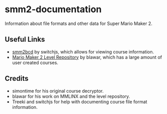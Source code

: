# smm2-documentation
Information about file formats and other data for Super Mario Maker 2.

## Useful Links
- [smm2bcd](https://switchjs.github.io/smm2bcd/) by switchjs, which allows for viewing course information.
- [Mario Maker 2 Level Repository](https://tinfoil.io/MarioMaker/) by blawar, which has a large amount of user created courses.

## Credits
- simontime for his original course decryptor.
- blawar for his work on MMLINX and the level repository.
- Treeki and switchjs for help with documenting course file format information.
